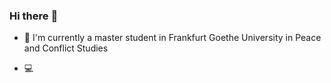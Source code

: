 ### Hi there :wave:

- :school: I'm currently a master student in Frankfurt Goethe University in Peace and Conflict Studies

- :computer: 







